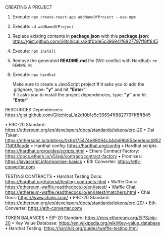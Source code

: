 CREATING A PROJECT
1. Execute: `npx create-react-app addNameOfProject --use-npm`
2. Execute: `cd addNameOfProject`
3. Replace existing contents in **package.json** with this **package.json**: https://gist.github.com/GlitchicaL/a2df0b1e5c396941f8827797ff8ff845
4. Execute: `npm install`
5. Remove the generated **README.md** file (Will conflict with Hardhat): `rm README.md`
6. Execute: `npx hardhat`
    
    Make sure to create a JavaScript project
    If it asks you to add the .gitignore, type: **"y"** and hit **"Enter"**    
    If it asks you to install the project dependencies, type: **"y"** and hit **"Enter"**

RESOURCES
Dependencies:
https://gist.github.com/GlitchicaL/a2df0b1e5c396941f8827797ff8ff845

• ERC-20 Standard: https://ethereum.org/en/developers/docs/standards/tokens/erc-20
• Dai Token: https://etherscan.io/address/0x6b175474e89094c44da98b954eedeac495271d0f#code
• Hardhat config: https://hardhat.org/config
• Hardhat scripts: https://hardhat.org/guides/scripts.html
• Ethers Contract Factory: https://docs.ethers.io/v5/api/contract/contract-factory
• Promises: https://javascript.info/promise-basics
• Eth Converter: https://eth-converter.com

TESTING CONTRACTS
• Hardhat Testing Docs: https://hardhat.org/tutorial/testing-contracts.html
• Waffle Docs: https://ethereum-waffle.readthedocs.io/en/latest/
• Waffle Chai: https://ethereum-waffle.readthedocs.io/en/latest/matchers.html
• Chai Docs: https://www.chaijs.com/
• ERC-20 Standard: https://ethereum.org/en/developers/docs/standards/tokens/erc-20/
• Eth-Converter: https://eth-converter.com/

TOKEN BALANCES
• EIP-20 Standard: https://eips.ethereum.org/EIPS/eip-20
• Key Value Database: https://en.wikipedia.org/wiki/Key–value_database
• Hardhat Testing: https://hardhat.org/guides/waffle-testing.html

